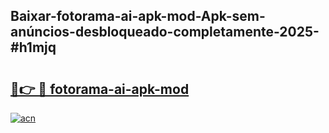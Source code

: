 ## Baixar-fotorama-ai-apk-mod-Apk-sem-anúncios-desbloqueado-completamente-2025-#h1mjq

# <h2><a href="https://ainizakaria.my?title=fotorama-ai-apk-mod&ref=22M">🔗👉 🔴 fotorama-ai-apk-mod</a></h2>

[![acn](https://github.com/user-attachments/assets/0f9c940e-d8b0-45ae-aac7-cd30a18b3e1c)](https://ainizakaria.my?title=fotorama-ai-apk-mod&ref=22M)


